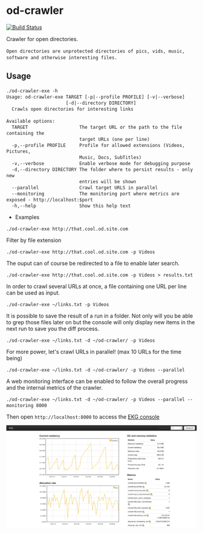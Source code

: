 # od-crawler

[![Build Status](https://travis-ci.org/agourlay/od-crawler.svg?branch=master)](https://travis-ci.org/agourlay/od-crawler)

Crawler for open directories.

`Open directories are unprotected directories of pics, vids, music, software and otherwise interesting files.`

## Usage

```
./od-crawler-exe -h
Usage: od-crawler-exe TARGET [-p|--profile PROFILE] [-v|--verbose]
                      [-d|--directory DIRECTORY]
  Crawls open directories for interesting links

Available options:
  TARGET                   The target URL or the path to the file containing the
                           target URLs (one per line)
  -p,--profile PROFILE     Profile for allowed extensions (Videos, Pictures,
                           Music, Docs, SubTitles)
  -v,--verbose             Enable verbose mode for debugging purpose
  -d,--directory DIRECTORY The folder where to persist results - only new
                           entries will be shown
  --parallel               Crawl target URLS in parallel
  --monitoring             The monitoring port where metrics are exposed - http://localhost:$port
  -h,--help                Show this help text
```

- Examples

```
./od-crawler-exe http://that.cool.od.site.com
```

Filter by file extension

```
./od-crawler-exe http://that.cool.od.site.com -p Videos
```

The ouput can of course be redirected to a file to enable later search.

```
./od-crawler-exe http://that.cool.od.site.com -p Videos > results.txt
```

In order to crawl several URLs at once, a file containing one URL per line can be used as input.

```
./od-crawler-exe ~/links.txt -p Videos
```

It is possible to save the result of a run in a folder.
Not only will you be able to grep those files later on but the console will only display new items in the next run to save you the diff process.

```
./od-crawler-exe ~/links.txt -d ~/od-crawler/ -p Videos
```

For more power, let's crawl URLs in parallel! (max 10 URLs for the time being)

```
./od-crawler-exe ~/links.txt -d ~/od-crawler/ -p Videos --parallel
```

A web monitoring interface can be enabled to follow the overall progress and the internal metrics of the crawler.

```
./od-crawler-exe ~/links.txt -d ~/od-crawler/ -p Videos --parallel --monitoring 8000
```

Then open `http://localhost:8000` to access the [EKG console](https://github.com/tibbe/ekg)

![monitoring example](monitoring.png "Monitoring")